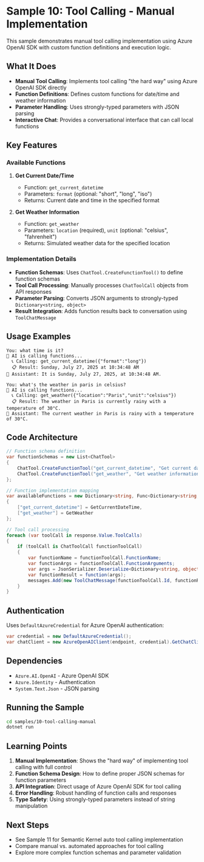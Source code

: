 # Sample 10: Tool Calling - Manual Implementation

This sample demonstrates manual tool calling implementation using Azure OpenAI SDK with custom function definitions and execution logic.

## What It Does

- **Manual Tool Calling**: Implements tool calling "the hard way" using Azure OpenAI SDK directly
- **Function Definitions**: Defines custom functions for date/time and weather information
- **Parameter Handling**: Uses strongly-typed parameters with JSON parsing
- **Interactive Chat**: Provides a conversational interface that can call local functions

## Key Features

### Available Functions

1. **Get Current Date/Time**
   - Function: `get_current_datetime`
   - Parameters: `format` (optional: "short", "long", "iso")
   - Returns: Current date and time in the specified format

2. **Get Weather Information**
   - Function: `get_weather` 
   - Parameters: `location` (required), `unit` (optional: "celsius", "fahrenheit")
   - Returns: Simulated weather data for the specified location

### Implementation Details

- **Function Schemas**: Uses `ChatTool.CreateFunctionTool()` to define function schemas
- **Tool Call Processing**: Manually processes `ChatToolCall` objects from API responses
- **Parameter Parsing**: Converts JSON arguments to strongly-typed `Dictionary<string, object>`
- **Result Integration**: Adds function results back to conversation using `ToolChatMessage`

## Usage Examples

```
You: what time is it?
🔧 AI is calling functions...
  📞 Calling: get_current_datetime({"format":"long"})
  📋 Result: Sunday, July 27, 2025 at 10:34:48 AM
🤖 Assistant: It is Sunday, July 27, 2025, at 10:34:48 AM.

You: what's the weather in paris in celsius?
🔧 AI is calling functions...
  📞 Calling: get_weather({"location":"Paris","unit":"celsius"})
  📋 Result: The weather in Paris is currently rainy with a temperature of 30°C.
🤖 Assistant: The current weather in Paris is rainy with a temperature of 30°C.
```

## Code Architecture

```csharp
// Function schema definition
var functionSchemas = new List<ChatTool>
{
    ChatTool.CreateFunctionTool("get_current_datetime", "Get current date and time", schema),
    ChatTool.CreateFunctionTool("get_weather", "Get weather information", schema)
};

// Function implementation mapping
var availableFunctions = new Dictionary<string, Func<Dictionary<string, object>, string>>
{
    ["get_current_datetime"] = GetCurrentDateTime,
    ["get_weather"] = GetWeather
};

// Tool call processing
foreach (var toolCall in response.Value.ToolCalls)
{
    if (toolCall is ChatToolCall functionToolCall)
    {
        var functionName = functionToolCall.FunctionName;
        var functionArgs = functionToolCall.FunctionArguments;
        var args = JsonSerializer.Deserialize<Dictionary<string, object>>(functionArgs);
        var functionResult = function(args);
        messages.Add(new ToolChatMessage(functionToolCall.Id, functionResult));
    }
}
```

## Authentication

Uses `DefaultAzureCredential` for Azure OpenAI authentication:

```csharp
var credential = new DefaultAzureCredential();
var chatClient = new AzureOpenAIClient(endpoint, credential).GetChatClient(deploymentName);
```

## Dependencies

- `Azure.AI.OpenAI` - Azure OpenAI SDK
- `Azure.Identity` - Authentication
- `System.Text.Json` - JSON parsing

## Running the Sample

```bash
cd samples/10-tool-calling-manual
dotnet run
```

## Learning Points

1. **Manual Implementation**: Shows the "hard way" of implementing tool calling with full control
2. **Function Schema Design**: How to define proper JSON schemas for function parameters
3. **API Integration**: Direct usage of Azure OpenAI SDK for tool calling
4. **Error Handling**: Robust handling of function calls and responses
5. **Type Safety**: Using strongly-typed parameters instead of string manipulation

## Next Steps

- See Sample 11 for Semantic Kernel auto tool calling implementation
- Compare manual vs. automated approaches for tool calling
- Explore more complex function schemas and parameter validation
